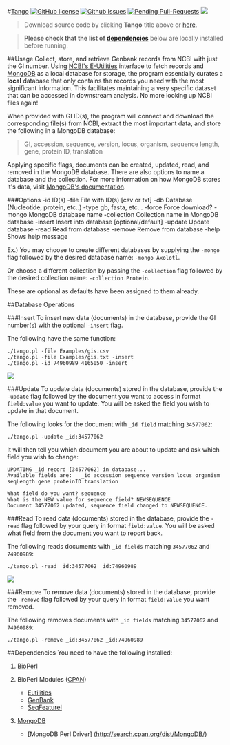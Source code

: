#[Tango](https://github.com/bretonics/tango/zipball/master)
[![GitHub license](https://img.shields.io/badge/License-GPL2-blue.svg)](http://www.gnu.org/licenses/gpl-2.0.html)
[![Github Issues](http://githubbadges.herokuapp.com/bretonics/tango/issues.svg)](https://github.com/bretonics/tango/issues)
[![Pending Pull-Requests](http://githubbadges.herokuapp.com/bretonics/tango/pulls.svg)](https://github.com/bretonics/tango/pulls)
![](https://reposs.herokuapp.com/?path=bretonics/tango&color=orange)

>Download source code by clicking **Tango** title above or [here](https://github.com/bretonics/tango/zipball/master).

>**Please check that the list of [dependencies](#dependencies)** below are locally installed before running.



##Usage
Collect, store, and retrieve Genbank records from NCBI with just the GI number. Using [NCBI's E-Utilities](http://www.ncbi.nlm.nih.gov/books/NBK25497/) interface to fetch records and [MongoDB](https://www.mongodb.org/) as a local database for storage, the program essentially curates a **local** database that only contains the records you need with the most significant information. This facilitates maintaining a very specific dataset that can be accessed in downstream analysis. No more looking up NCBI files again!

When provided with GI ID(s), the program will connect and download the corresponding file(s) from NCBI, extract the most important data, and store the following in a MongoDB database:
>GI, accession, sequence, version, locus, organism, sequence length, gene, protein ID, translation

Applying specific flags, documents can be created, updated, read, and removed in the MongoDB database. There are also options to name a database and the collection. For more information on how MongoDB stores it's data, visit [MongoDB's documentation](http://docs.mongodb.org/manual/core/crud-introduction/).

###Options
    -id             ID(s)
    -file           File with ID(s) [csv or txt]
    -db             Database (Nucleotide, protein, etc..)
    -type           gb, fasta, etc...
    -force          Force download?
    -mongo          MongoDB database name
    -collection     Collection name in MongoDB database
    -insert         Insert into database [optional/default]
    -update         Update database
    -read           Read from database
    -remove         Remove from database
    -help           Shows help message

Ex.) You may choose to create different databases by supplying the `-mongo` flag followed by the desired database name: `-mongo Axolotl`.

Or choose a different collection by passing the `-collection` flag followed by the desired collection name: `-collection Protein`.

These are optional as defaults have been assigned to them already.


##Database Operations


###Insert
To insert new data (documents) in the database, provide the GI number(s) with the optional `-insert` flag.

The following have the same function:

	./tango.pl -file Examples/gis.csv
	./tango.pl -file Examples/gis.txt -insert
	./tango.pl -id 74960989 4165050 -insert

![](http://andresbreton.com/downloads/insertExample.png)


###Update
To update data (documents) stored in the database, provide the `-update` flag followed by the document you want to access in format `field:value` you want to update. You will be asked the field you wish to update in that document.

The following looks for the document with `_id field` matching `34577062`:

	./tango.pl -update _id:34577062

It will then tell you which document you are about to update and ask which field you wish to change:

	UPDATING _id record [34577062] in database...
	Available fields are:	_id accession sequence version locus organism seqLength gene proteinID translation

	What field do you want? sequence
	What is the NEW value for sequence field? NEWSEQUENCE
	Document 34577062 updated, sequence field changed to NEWSEQUENCE.


###Read
To read data (documents) stored in the database, provide the `-read` flag followed by your query in format `field:value`. You will be asked what field from the document you want to report back.

The following reads documents with `_id fields` matching `34577062` and `74960989`:

	./tango.pl -read _id:34577062 _id:74960989

![](http://andresbreton.com/downloads/readExample.png)


###Remove
To remove data (documents) stored in the database, provide the `-remove` flag followed by your query in format `field:value` you want removed.

The following removes documents with `_id fields` matching `34577062` and `74960989`:

	./tango.pl -remove _id:34577062 _id:74960989



##Dependencies
<a name="dependencies"></a>
You need to have the following installed:

1. [BioPerl](http://www.bioperl.org/wiki/Main_Page)

2. BioPerl Modules ([CPAN](http://www.cpan.org))
	* [Eutilities](http://www.bioperl.org/wiki/Module:Bio::DB::EUtilities)
	* [GenBank](http://www.bioperl.org/wiki/Module:Bio::DB::GenBank)
	* [SeqFeatureI](http://www.bioperl.org/wiki/Module:Bio::SeqFeatureI)

3. [MongoDB](https://www.mongodb.org/downloads)
	* [MongoDB Perl Driver] (http://search.cpan.org/dist/MongoDB/)
